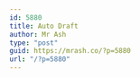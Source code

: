 ```yaml
---
id: 5880
title: Auto Draft
author: Mr Ash
type: "post"
guid: https://mrash.co/?p=5880
url: "/?p=5880"
---
```


